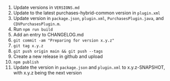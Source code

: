 1. Update versions in `VERSIONS.md`
1. Update to the latest purchases-hybrid-common version in `plugin.xml`
1. Update version in `package.json`, `plugin.xml`, `PurchasesPlugin.java`, and `CDVPurchasesPlugin.m`.
1. Run `npm run build`
1. Add an entry to CHANGELOG.md
1. `git commit -am "Preparing for version x.y.z"`
1. `git tag x.y.z`
1. `git push origin main && git push --tags`
1. Create a new release in github and upload
1. `npm publish`
1. Update the version in `package.json` and `plugin.xml` to x.y.z-SNAPSHOT, with x.y.z being the next version
